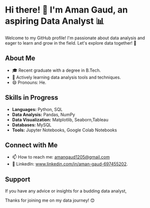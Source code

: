 # Hi there! 👋 I'm Aman Gaud, an aspiring Data Analyst 📊

Welcome to my GitHub profile! I'm passionate about data analysis and eager to learn and grow in the field. Let's explore data together! 🚀

## About Me

- 🎓 Recent graduate with a degree in B.Tech.
- 🌱 Actively learning data analysis tools and techniques.
- 😄 Pronouns: He.

## Skills in Progress

- **Languages:** Python, SQL
- **Data Analysis:** Pandas, NumPy
- **Data Visualization:** Matplotlib, Seaborn,Tableau
- **Databases:** MySQL
- **Tools:** Jupyter Notebooks, Google Colab Notebooks



## Connect with Me

- 📫 How to reach me: amangaud1205@gmail.com
- 🔗 LinkedIn: www.linkedin.com/in/aman-gaud-697455202.


## Support

If you have any advice or insights for a budding data analyst,

Thanks for joining me on my data journey! 😊
